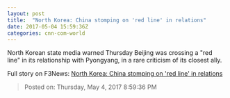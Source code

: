 ```yaml
---
layout: post
title:  "North Korea: China stomping on 'red line' in relations"
date: 2017-05-04 15:59:36Z
categories: cnn-com-world
---
```


North Korean state media warned Thursday Beijing was crossing a "red line" in its relationship with Pyongyang, in a rare criticism of its closest ally.


Full story on F3News: [North Korea: China stomping on 'red line' in relations](http://www.f3nws.com/n/hpQygG)

> Posted on: Thursday, May 4, 2017 8:59:36 PM
